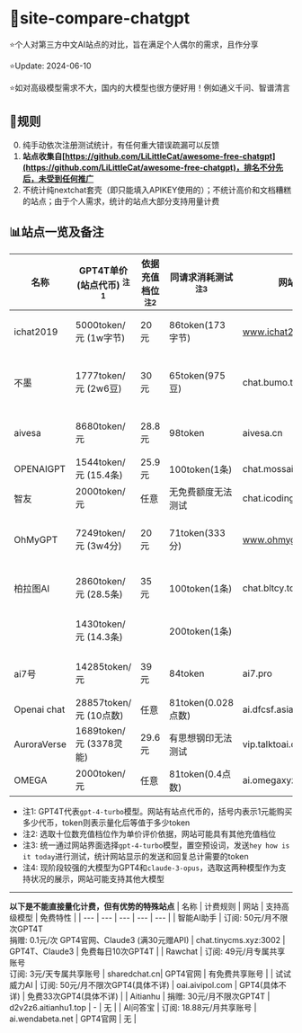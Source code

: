 # 🤖site-compare-chatgpt

⭐个人对第三方中文AI站点的对比，旨在满足个人偶尔的需求，且作分享

⭐Update: 2024-06-10

⭐如对高级模型需求不大，国内的大模型也很方便好用！例如通义千问、智谱清言

## 🧾规则
0. 纯手动依次注册测试统计，有任何重大错误疏漏可以反馈
1. **站点收集自[https://github.com/LiLittleCat/awesome-free-chatgpt](https://github.com/LiLittleCat/awesome-free-chatgpt)，排名不分先后，未受到任何推广**
2. 不统计纯nextchat套壳（即只能填入APIKEY使用的）；不统计高价和文档糟糕的站点；由于个人需求，统计的站点大部分支持用量计费

## 📊站点一览及备注
   
| 名称         | GPT4T单价 (站点代币) <sup>注1</sup>         | 依据充值档位<sup>注2</sup>  | 同请求消耗测试 <sup>注3</sup> | 网站                       | 支持高级模型 <sup>注4</sup>         | 免费特性 (量化)                       |
|--------------|------------------------|------------|--------------|---------------------------|---------------------|-----------------------------------------|
| ichat2019    | 5000token/元 (1w字节)   | 20元       | 86token(173字节) | www.ichat2019.com        | GPT4T               | 免费10000token(邀请15000token)           |
| 不墨         | 1777token/元 (2w6豆)    | 30元       | 65token(975豆)   | chat.bumo.tech           | GPT4T、Claude3      | 免费66token(邀请333token); 每日20token  |
| aivesa       | 8680token/元            | 28.8元     | 98token         | aivesa.cn                | GPT4T(❌附件)        | 免费20000token(邀请20000token)           |
| OPENAIGPT    | 1544token/元 (15.4条)  | 25.9元     | 100token(1条)   | chat.mossaigpt.com       | GPT4T               | 无                                      |
| 智友         | 2000token/元            | 任意       | 无免费额度无法测试 | chat.icoding.ink        | GPT4T、Claude3      | 无                                      |
| OhMyGPT      | 7249token/元 (3w4分)    | 20元       | 71token(333分)   | www.ohmygpt.com          | GPT4T(❌附件)、Claude3(❌附件) | 免费2772token；每日213token            |
| 柏拉图AI     | 2860token/元 (28.5条)  | 35元       | 100token(1条)   | chat.bltcy.top           | GPT4(具体不详)(❌附件) | 免费400token；每日20token               |
|              | 1430token/元 (14.3条)  |            | 200token(1条)  |                          | GPT4带附件、Claude3  |                                         |
| ai7号        | 14285token/元           | 39元       | 84token         | ai7.pro                  | GPT4(具体不详)       | 免费10000token(邀请10000token)           |
| Openai chat  | 28857token/元 (10点数) | 任意       | 81token(0.028点数) | ai.dfcsf.asia           | GPT4T、Claude3      | 免费2885token                           |
| AuroraVerse  | 1689token/元 (3378灵能) | 29.6元     | 有思想钢印无法测试 | vip.talktoai.club       | GPT4T、Claude3      | 免费1000token                           |
| OMEGA  | 2000token/元 | 任意    | 81token(0.4点数) | ai.omegaxyz.cn       | GPT4T      | 免费2000token                           |
- 注1: GPT4T代表```gpt-4-turbo```模型。网站有站点代币的，括号内表示1元能购买多少代币，token则表示量化后等值于多少token
- 注2: 选取十位数充值档位作为单价评价依据，网站可能具有其他充值档位
- 注3: 统一通过网站界面选择```gpt-4-turbo```模型，置空预设词，发送```hey how is it today```进行测试，统计网站显示的发送和回复总计需要的token
- 注4: 现阶段较强的大模型为GPT4和```claude-3-opus```，选取这两种模型作为支持状况的展示，网站可能支持其他大模型

---
**以下是不能直接量化计费，但有优势的特殊站点**
| 名称 | 计费规则 | 网站 | 支持高级模型 | 免费特性 |
| --- | --- | --- | --- | --- |
| 智能AI助手 | 订阅: 50元/月不限次GPT4T<br>捐赠: 0.1元/次 GPT4官网、Claude3 (满30元赠API) | chat.tinycms.xyz:3002 | GPT4T、Claude3 | 免费每日10次GPT4T |
| Rawchat | 订阅: 49元/月专属共享账号<br>订阅: 3元/天专属共享账号 | sharedchat.cn| GPT4官网 | 有免费共享账号 |
| 试试威力AI | 订阅: 50元/月不限次GPT4(具体不详) | oai.aivipol.com | GPT4(具体不详) | 免费33次GPT4(具体不详) |
| Aitianhu | 捐赠: 30元/月不限次GPT4T | d2v2z6.aitianhu1.top | - | 无 |
| AI问答宝 | 订阅: 18.88元/月共享账号 | ai.wendabeta.net | GPT4官网 | 无 |
